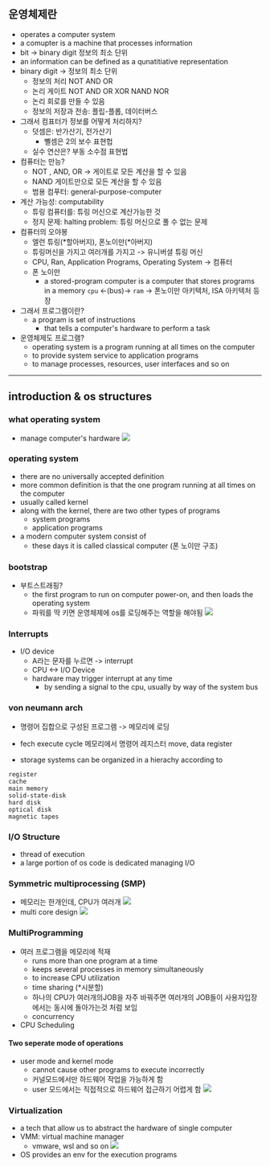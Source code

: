 ## 운영체제란
-  operates a computer system
- a comupter is a machine that processes information
- bit -> binary digit 정보의 최소 단위
- an information can be defined as 
a qunatitiative representation
- binary digit -> 정보의 최소 단위
  -  정보의 처리 NOT AND OR 
  -  논리 게이트 NOT AND OR XOR NAND NOR
  -  논리 회로를 만들 수 있음
  -  정보의 저장과 전송: 플립-플롭, 데이터버스
-  그래서 컴표터가 정보를 어떻게 처리하지?
   -  덧셈은: 반가산기, 전가산기
      -  뼬셈은 2의 보수 표현헙
   -  실수 연산은? 부동 소수점 표현법
-  컴퓨터는 만능?
   - NOT , AND, OR -> 게이트로 모든 계산을 할 수 있음
   - NAND 게이트만으로 모든 계산을 할 수 있음
   - 범용 컴푸터: general-purpose-computer
 - 계산 가능성: computability
   - 튜링 컴퓨터를: 튜링 머신으로 계산가능한 것
   - 정지 문제: halting problem: 튜링 머신으로 풀 수 없는 문제
- 컴퓨터의 오야봉
  - 엘런 튜링(*할아버지), 폰노이만(*아버지)
  - 튜링머신을 가지고 여러개를 가지고 -> 유니버셜 튜링 머신
  - CPU, Ran, Application Programs, Operating System -> 컴퓨터
  - 폰 노이만
    - a stored-program computer is
    a computer that stores programs in  a memory
    `cpu` <-(bus)-> `ram`
    -> 폰노이만 아키텍처, ISA 아키텍처 등장
- 그래서 프로그램이란?
  - a program is set of instructions
    - that tells a computer's hardware to perform a task
- 운영체제도 프로그램?
  - operating system is a program running at all times on the computer 
  - to provide system service to application programs
  - to manage processes, resources, user interfaces and so on



---
## introduction & os structures
### what operating system 
- manage computer's hardware
![](2023-08-20-14-42-02.png)
### operating system
- there are no universally accepted definition
- more common definition is that
the one program running at all times on the computer
- usually called kernel
- along with the kernel, there are two other types of programs
  - system programs
  - application programs
- a modern computer system consist of 
  - these days it is called classical computer (폰 노이만 구조)
### bootstrap
- 부트스트래핑?
  - the first program to run on computer power-on, and then loads the operating system 
  - 파워를 딱 키면 운영체제에 os를 로딩해주는 역할을 해야됨
    ![](2023-08-20-14-45-50.png)

### Interrupts
- I/O device
  - A라는 문자를 누르면 -> interrupt
  - CPU <-> I/O Device 
  - hardware may trigger interrupt at any time
    - by sending a signal to the cpu, usually by way of the system bus
### von neumann arch
- 명령어 집합으로 구성된 프로그램 -> 메모리에 로딩
- fech execute cycle
  메모리에서 명령어 레지스터 move, data register

- storage systems can be organized in a hierachy according to 
```
register
cache
main memory
solid-state-disk
hard disk
optical disk
magnetic tapes
```

### I/O Structure
- thread of execution
- a large portion of os code is dedicated managing I/O
  
### Symmetric multiprocessing (SMP)
- 메모리는 한개인데, CPU가 여러개 
![](2023-08-20-14-55-20.png)
- multi core design
![](2023-08-20-14-55-37.png)

### MultiProgramming
- 여러 프로그램을 메모리에 적재
  - runs more than one program at a time
  - keeps several processes in memory simultaneously
  - to increase CPU utilization
  - time sharing (*시분할)
  - 하나의 CPU가 여러개의JOB을 자주 바꿔주면
  여러개의 JOB들이 사용자입장에서는 동시에 돌아가는것 처럼 보임
  - concurrency
- CPU Scheduling
#### Two seperate mode of operations
- user mode and kernel mode
  -  cannot cause other programs to execute incorrectly
  -  커널모드에서만 하드웨어 작업을 가능하게 함
  -  user 모드에서는 직접적으로 하드웨어 접근하기 어렵게 함
![](2023-08-20-15-01-23.png)


### Virtualization
- a tech that allow us to abstract the hardware of single computer 
- VMM: virtual machine manager
  - vmware, wsl and so on
![](2023-08-20-15-03-29.png)
- OS provides an env for the execution programs
